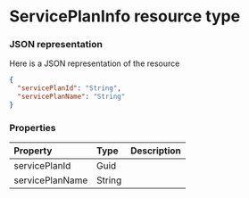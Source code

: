 # ServicePlanInfo resource type



### JSON representation

Here is a JSON representation of the resource

<!-- {
  "blockType": "resource",
  "optionalProperties": [

  ],
  "@odata.type": "microsoft.graph.ServicePlanInfo"
}-->

```json
{
  "servicePlanId": "String",
  "servicePlanName": "String"
}

```
### Properties
| Property	   | Type	|Description|
|:---------------|:--------|:----------|
|servicePlanId|Guid||
|servicePlanName|String||

<!-- uuid: 54b921ce-7dcf-4c4d-93d8-db2eb74ceb16
2015-10-14 23:39:41 UTC -->
<!-- {
  "type": "#page.annotation",
  "description": "ServicePlanInfo resource",
  "keywords": "",
  "section": "documentation",
  "tocPath": ""
}-->